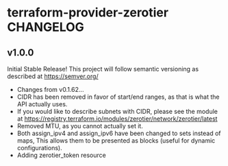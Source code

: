 # terraform-provider-zerotier CHANGELOG

## v1.0.0

Initial Stable Release!
This project will follow semantic versioning as described at https://semver.org/

- Changes from v0.1.62...
- CIDR has been removed in favor of start/end ranges, as that is what
  the API actually uses.
- If you would like to describe subnets with CIDR, please see the
  module at https://registry.terraform.io/modules/zerotier/network/zerotier/latest
- Removed MTU, as you cannot actually set it.
- Both assign_ipv4 and assign_ipv6 have been changed to sets instead
  of maps, This allows them to be presented as blocks (useful for
  dynamic configurations).  
- Adding zerotier_token resource
